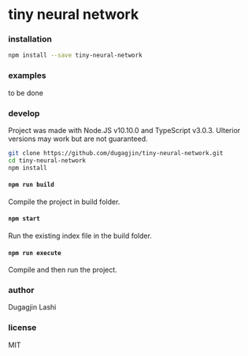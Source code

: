 # tiny neural network

### installation

```bash
npm install --save tiny-neural-network
```

### examples

to be done

### develop

Project was made with Node.JS v10.10.0 and TypeScript v3.0.3. Ulterior versions may work but are not guaranteed.

```bash
git clone https://github.com/dugagjin/tiny-neural-network.git
cd tiny-neural-network
npm install
```

#### `npm run build`

Compile the project in build folder.

#### `npm start`

Run the existing index file in the build folder.

#### `npm run execute`

Compile and then run the project.

### author

Dugagjin Lashi

### license

MIT
